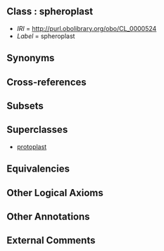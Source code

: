 
## Class : spheroplast

 * *IRI* = http://purl.obolibrary.org/obo/CL_0000524
 * *Label* = spheroplast

## Synonyms


## Cross-references


## Subsets


## Superclasses

 * [protoplast](../../CL/71/CL_0000371.md)

## Equivalencies


## Other Logical Axioms


## Other Annotations


## External Comments

